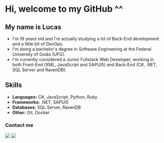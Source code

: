 # Hi, welcome to my GitHub ^^


## My name is Lucas
<ul>
    <li>I'm 19 years old and I'm actually studying a lot of Back-End development and a little bit of DevOps.</li>
    <li>I'm doing a bachelor's degree in Software Engineering at the Federal University of Goiás (UFG).</li>
    <li>I'm currently considered a Junior Fullstack Web Developer, working in both Front-End (XML, JavaScript and SAPUI5) and Back-End (C#, .NET, SQL Server and RavenDB).</li>
</ul>


## Skills
<ul>
    <li><b>Languages:</b> C#, JavaScript, Python, Ruby</li>
    <li><b>Frameworks:</b> .NET, SAPUI5</li>
    <li><b>Databases:</b> SQL Server, RavenDB</li>
    <li><b>Other:</b> Git, Docker</li>
</ul>

### Contact me

<a href = "mailto:lucasiglesias2704@gmail.com"><img src="https://img.shields.io/badge/-Gmail-%23333?style=for-the-badge&logo=gmail&logoColor=white" target="_blank"></a>
<a href = "https://www.linkedin.com/in/lucas7500/"><img src="https://img.shields.io/badge/LinkedIn-0077B5?style=for-the-badge&logo=linkedin&logoColor=white" target="_blank"></a>


